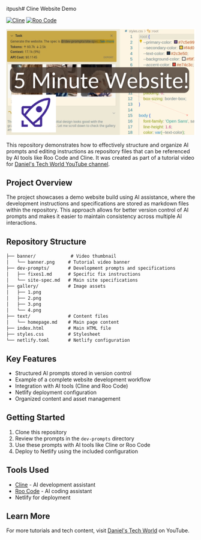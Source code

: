 itpush# Cline Website Demo

[![Cline](https://img.shields.io/badge/Cline-AI%20Assistant-blue)](https://github.com/cline-ai/cline) [![Roo Code](https://img.shields.io/badge/Roo%20Code-AI%20Assistant-orange)](https://roo.ai)

[![Watch the tutorial](banner/banner.png)](https://www.youtube.com/watch?v=N3Lgg5Rgago)

This repository demonstrates how to effectively structure and organize AI prompts and editing instructions as repository files that can be referenced by AI tools like Roo Code and Cline. It was created as part of a tutorial video for [Daniel's Tech World YouTube channel](https://www.youtube.com/watch?v=N3Lgg5Rgago).

## Project Overview

The project showcases a demo website build using AI assistance, where the development instructions and specifications are stored as markdown files within the repository. This approach allows for better version control of AI prompts and makes it easier to maintain consistency across multiple AI interactions.

## Repository Structure

```
├── banner/             # Video thumbnail
│   └── banner.png     # Tutorial video banner
├── dev-prompts/       # Development prompts and specifications
│   ├── fixes1.md      # Specific fix instructions
│   └── site-spec.md   # Main site specifications
├── gallery/           # Image assets
│   ├── 1.png
│   ├── 2.png
│   ├── 3.png
│   └── 4.png
├── text/              # Content files
│   └── homepage.md    # Main page content
├── index.html         # Main HTML file
├── styles.css         # Stylesheet
└── netlify.toml       # Netlify configuration
```

## Key Features

- Structured AI prompts stored in version control
- Example of a complete website development workflow
- Integration with AI tools (Cline and Roo Code)
- Netlify deployment configuration
- Organized content and asset management

## Getting Started

1. Clone this repository
2. Review the prompts in the `dev-prompts` directory
3. Use these prompts with AI tools like Cline or Roo Code
4. Deploy to Netlify using the included configuration

## Tools Used

- [Cline](https://github.com/cline-ai/cline) - AI development assistant
- [Roo Code](https://roo.ai) - AI coding assistant
- Netlify for deployment

## Learn More

For more tutorials and tech content, visit [Daniel's Tech World](https://www.youtube.com/@danielstechworld) on YouTube.
